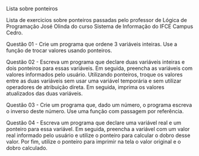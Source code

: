 Lista sobre ponteiros

Lista de exercicios sobre ponteiros passadas pelo professor de Lógica de Programação José Olinda do curso Sistema de Informação do IFCE Campus Cedro.

Questão 01 - Crie um programa que ordene 3 variáveis inteiras. Use a função de trocar valores usando ponteiros. 

Questão 02 - Escreva um programa que declare duas variáveis inteiras e dois ponteiros para essas variáveis. Em seguida, preencha as variáveis com valores informados pelo usuário. Utilizando ponteiros, troque os valores entre as duas variáveis sem usar uma variável temporária e sem utilizar operadores de atribuição direta. Em seguida, imprima os valores atualizados das duas variáveis.

Questão 03 - Crie um programa que, dado um número, o programa escreva o inverso deste número. Use uma função com passagem por referência. 

Questão 04 - Escreva um programa que declare uma variável real e um ponteiro para essa variável. Em seguida, preencha a variável com um valor real informado pelo usuário e utilize o ponteiro para calcular o dobro desse valor. Por fim, utilize o ponteiro para imprimir na tela o valor original e o dobro calculado.

